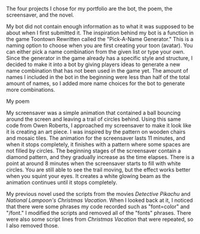 The four projects I chose for my portfolio are the bot, the poem, the screensaver, and the novel.

My bot did not contain enough information as to what it was supposed to be about when I first submitted it.  The inspiration behind my bot
is a function in the game Toontown Rewritten called the "Pick-A-Name Generator."  This is a naming option to choose when you are first
creating your toon (avatar).  You can either pick a name combination from the given list or type your own.  Since the generator in the game
already has a specific style and structure, I decided to make it into a bot by giving players ideas to generate a new name combination that
has not been used in the game yet.  The amount of names I included in the bot in the beginning were less than half of the total amount of names, so I added more name choices for the bot to generate more combinations.

My poem

My screensaver was a simple animation that contained a ball bouncing around the screen and leaving a trail of circles behind.  Using this same code from Owen Roberts, I approached my screensaver to make it look like it is creating an art piece.  I was inspired by the pattern on wooden chairs and mosaic tiles.  The animation for the screensaver lasts 11 minutes, and when it stops completely, it finishes with a pattern where some spaces are not filled by circles.  The beginning stages of the screensaver contain a diamond pattern, and they gradually increase as the time elapses.  There is a point at around 8 minutes when the screensaver starts to fill with white circles.  You are still able to see the trail moving, but the effect works better when you squint your eyes.  It creates a white glowing beam as the animation continues until it stops completely.

My previous novel used the scripts from the movies <i>Detective Pikachu</i> and <i>National Lampoon's Christmas Vacation</i>.  When I looked back at it,
I noticed that there were some phrases my code recorded such as "font=color" and "/font."  I modified the scripts and removed all of the
"fonts" phrases.  There were also some script lines from <i>Christmas Vacation</i> that were repeated, so I also removed those.
